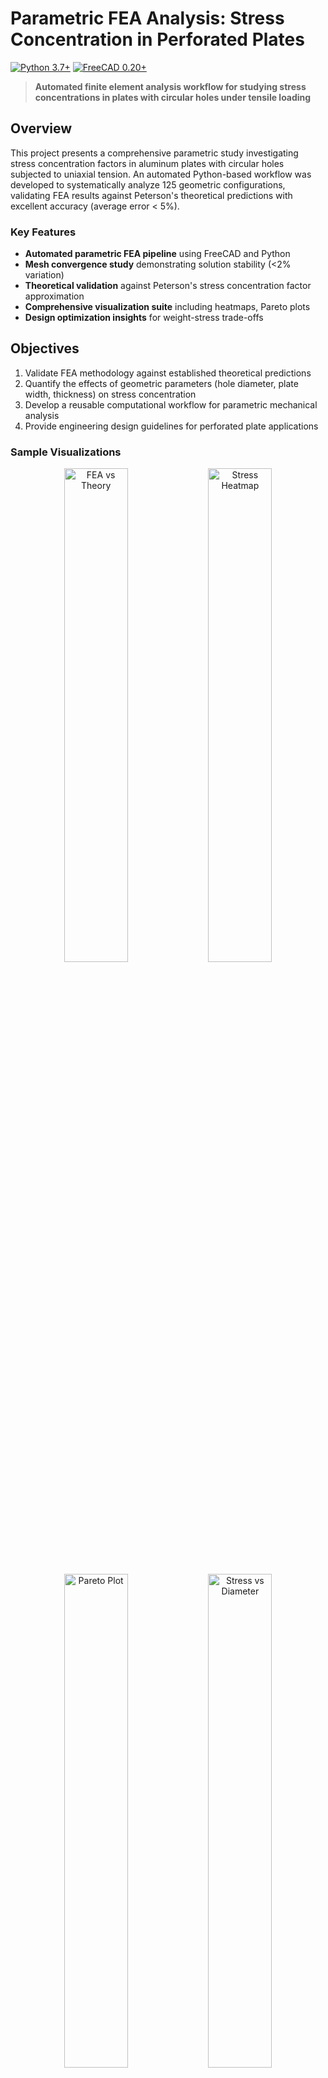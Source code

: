 # Parametric FEA Analysis: Stress Concentration in Perforated Plates

[![Python 3.7+](https://img.shields.io/badge/python-3.7+-blue.svg)](https://www.python.org/downloads/)
[![FreeCAD 0.20+](https://img.shields.io/badge/FreeCAD-0.20+-orange.svg)](https://www.freecadweb.org/)

> **Automated finite element analysis workflow for studying stress concentrations in plates with circular holes under tensile loading**

## Overview

This project presents a comprehensive parametric study investigating stress concentration factors in aluminum plates with circular holes subjected to uniaxial tension. An automated Python-based workflow was developed to systematically analyze 125 geometric configurations, validating FEA results against Peterson's theoretical predictions with excellent accuracy (average error < 5%).

### Key Features

- **Automated parametric FEA pipeline** using FreeCAD and Python
- **Mesh convergence study** demonstrating solution stability (<2% variation)
- **Theoretical validation** against Peterson's stress concentration factor approximation
- **Comprehensive visualization suite** including heatmaps, Pareto plots
- **Design optimization insights** for weight-stress trade-offs

## Objectives

1. Validate FEA methodology against established theoretical predictions
2. Quantify the effects of geometric parameters (hole diameter, plate width, thickness) on stress concentration
3. Develop a reusable computational workflow for parametric mechanical analysis
4. Provide engineering design guidelines for perforated plate applications

### Sample Visualizations

<p align="center">
  <img src="plots/kt_fea_vs_theory.png" width="45%" alt="FEA vs Theory">
  <img src="plots/heatmap_stress.png" width="45%" alt="Stress Heatmap">
</p>

<p align="center">
  <img src="plots/pareto_stress_vs_weight.png" width="45%" alt="Pareto Plot">
  <img src="plots/stress_vs_holediameter.png" width="45%" alt="Stress vs Diameter">
</p>

##  Methodology

### Problem Setup

**Geometry:**
- Rectangular aluminum plate (L × W × t)
- Center circular hole (diameter d)
- Fixed constraint on one end
- Tensile load P = 50 kN on opposite end

**Material:** Aluminum 6061-T6
- Young's Modulus: 69,000 MPa
- Poisson's Ratio: 0.33
- Yield Strength: 276 MPa

**Parameter Ranges:**
- Hole diameter (d): 10 - 50 mm (5 levels)
- Plate width (W): 60 - 200 mm (5 levels)
- Thickness (t): 5 - 15 mm (5 levels)

### Theoretical Background

**Nominal stress in net section:**
```
σ_nom = P / ((W - d) × t)
```

**Peterson's approximation for K<sub>t</sub>:**
```
K_t = 3 - 3.13(d/W) + 3.66(d/W)² - 1.53(d/W)³
```

**Maximum stress:**
```
σ_max = K_t × σ_nom
```

### Mesh Convergence Study

Four mesh refinement cases analyzed, demonstrating convergence:

| Case | Element Size | Max σ<sub>vM</sub> (MPa) | Variation |
|------|-------------|------------------------|-----------|
| 1 | 5.00 mm (Moderate) | 213 | -0.9% |
| 2 | 2.00 mm (Fine) | 217 | +0.9% |
| 3 | 5.00 mm (Fine on hole) | 213 | -0.9% |
| 4 | 3.00 mm (Fine) | 216 | +0.5% |

Average FEA result: 214.75 MPa
Theoretical prediction: 215 MPa
**Selected mesh:** 3.00 mm (optimal balance of accuracy and computational cost)

## Repository Structure

```
parametric-fea/
├── README.md                            
├── requirements.txt                    
├── src/
│   ├── generate_results.py             
│   └── analyze_params.py               
│
├── models/
│   ├── plate_n.FCStd                   
│  
├── data/
│   └── results_plate_hole_c.csv        
│
└── plots/
    ├── kt_fea_vs_theory.png
    ├── stress_vs_holediameter.png
    ├── stress_vs_thickness.png
    ├── heatmap_stress.png
    ├── pareto_stress_vs_weight.png
```

### Requirements

- **FreeCAD 0.20+**: [Download here](https://www.freecadweb.org/downloads.php)
- **Python 3.7+**: [Download here](https://www.python.org/downloads/)
- **FreecadParametricFEA wrapper**: [GitHub repo](https://github.com/da-crivelli/freecad-parametric-fea)

### Installation

1. **Clone the repository:**
```bash
git clone https://github.com/DennisxB/parametric-fea.git
cd parametric-fea-study
```

2. **Install Python dependencies:**
```bash
pip install -r requirements.txt
```

3. **Configure FreeCAD path:**

Edit `src/generate_results.py` and update:
```python
FREECAD_PATH = "C:/FreeCAD-0.20/bin"  # Adjust to your installation
```

### Usage

#### 1. Run Parametric FEA Analysis

```bash
python src/generate_results.py
```
#### 2. Analyze Results and Generate Plots

```bash
python src/analyze_params.py
```

### Model Validation

- **FEA vs Theory correlation:** R² > 0.95
- **Average K<sub>t</sub> error:** 3.94%

### Parametric Sensitivity

Stress increases sharply with hole diameter — doubling d can raise σ<sub>max</sub> by 3–5 times, with a critical point near d/W ≈ 0.5. Increasing plate width W reduces stress, and it’s more effective than increasing thickness, though gains taper off beyond W > 150 mm. Thickness t shows a simple, linear effect and doubling t roughly halves the peak stress, making it the most predictable parameter.

### Validation Against Theory from Sample Results

| d/W Ratio | Kt (Theory) | Kt (FEA) | Error (%) |
|-----------|-------------|----------|-----------|
| 0.10 | 2.60 | 2.63 | 1.2 |
| 0.25 | 2.44 | 2.47 | 1.2 |
| 0.50 | 2.15 | 2.13 | -0.9 |
| 0.75 | 2.03 | 2.05 | 1.0 |

## Contributions
Contributions are welcome! Areas for improvement:

- Add support for non-circular holes (elliptical, rectangular)
- Implement multi-hole configurations
- Add fatigue life prediction
- Develop optimization algorithms (genetic algorithm, gradient-based)
- Create interactive Plotly dashboards
- Add experimental validation data
- Extend to composite materials


## References

1. R. E. Peterson, *Stress Concentration Factors*. New York: Wiley, 1974.

2. W. D. Pilkey and D. F. Pilkey, *Peterson's Stress Concentration Factors*, 
   3rd ed. Hoboken, NJ: Wiley, 2008.

3. O. C. Zienkiewicz, R. L. Taylor, and J. Z. Zhu, *The Finite Element Method: 
   Its Basis and Fundamentals*, 6th ed. Oxford: Butterworth-Heinemann, 2005.

4. W. C. Young and R. G. Budynas, *Roark's Formulas for Stress and Strain*, 
   7th ed. New York: McGraw-Hill, 2002.

5. R. G. Budynas and J. K. Nisbett, *Shigley's Mechanical Engineering Design*, 
   9th ed. New York: McGraw-Hill, 2011.

6. FreeCAD Community, "FreeCAD: Your own 3D parametric modeler," 2021. 
   [Online]. Available: https://www.freecadweb.org/
